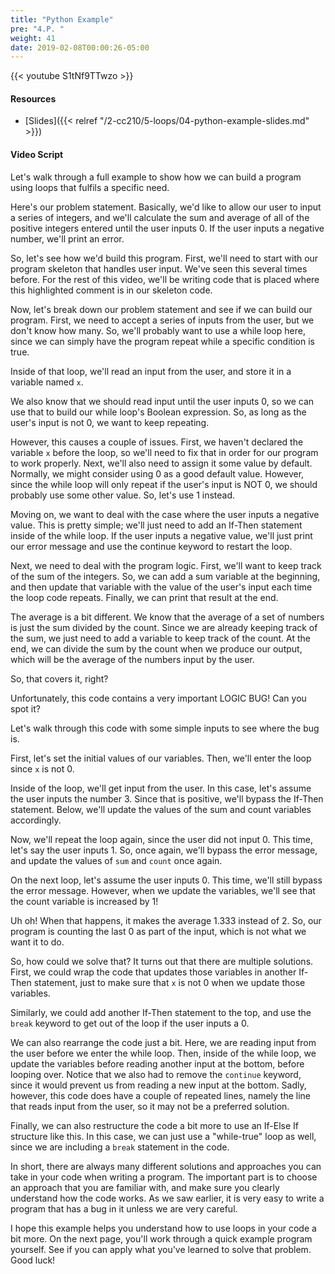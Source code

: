 ```yaml
---
title: "Python Example"
pre: "4.P. "
weight: 41
date: 2019-02-08T00:00:26-05:00
---
```


{{< youtube S1tNf9TTwzo >}}

#### Resources

* [Slides]({{< relref "/2-cc210/5-loops/04-python-example-slides.md" >}})

#### Video Script

Let's walk through a full example to show how we can build a program using loops that fulfils a specific need.

Here's our problem statement. Basically, we'd like to allow our user to input a series of integers, and we'll calculate the sum and average of all of the positive integers entered until the user inputs 0. If the user inputs a negative number, we'll print an error.

So, let's see how we'd build this program. First, we'll need to start with our program skeleton that handles user input. We've seen this several times before. For the rest of this video, we'll be writing code that is placed where this highlighted comment is in our skeleton code.

Now, let's break down our problem statement and see if we can build our program. First, we need to accept a series of inputs from the user, but we don't know how many. So, we'll probably want to use a while loop here, since we can simply have the program repeat while a specific condition is true.

Inside of that loop, we'll read an input from the user, and store it in a variable named `x`.

We also know that we should read input until the user inputs 0, so we can use that to build our while loop's Boolean expression. So, as long as the user's input is not 0, we want to keep repeating.

However, this causes a couple of issues. First, we haven't declared the variable `x` before the loop, so we'll need to fix that in order for our program to work properly. Next, we'll also need to assign it some value by default. Normally, we might consider using 0 as a good default value. However, since the while loop will only repeat if the user's input is NOT 0, we should probably use some other value. So, let's use 1 instead.

Moving on, we want to deal with the case where the user inputs a negative value. This is pretty simple; we'll just need to add an If-Then statement inside of the while loop. If the user inputs a negative value, we'll just print our error message and use the continue keyword to restart the loop.

Next, we need to deal with the program logic. First, we'll want to keep track of the sum of the integers. So, we can add a sum variable at the beginning, and then update that variable with the value of the user's input each time the loop code repeats. Finally, we can print that result at the end.

The average is a bit different. We know that the average of a set of numbers is just the sum divided by the count. Since we are already keeping track of the sum, we just need to add a variable to keep track of the count. At the end, we can divide the sum by the count when we produce our output, which will be the average of the numbers input by the user.

So, that covers it, right?

Unfortunately, this code contains a very important LOGIC BUG! Can you spot it?

Let's walk through this code with some simple inputs to see where the bug is.

First, let's set the initial values of our variables. Then, we'll enter the loop since `x` is not 0.

Inside of the loop, we'll get input from the user. In this case, let's assume the user inputs the number 3. Since that is positive, we'll bypass the If-Then statement. Below, we'll update the values of the sum and count variables accordingly.

Now, we'll repeat the loop again, since the user did not input 0. This time, let's say the user inputs 1. So, once again, we'll bypass the error message, and update the values of `sum` and `count` once again.

On the next loop, let's assume the user inputs 0. This time, we'll still bypass the error message. However, when we update the variables, we'll see that the count variable is increased by 1!

Uh oh! When that happens, it makes the average 1.333 instead of 2. So, our program is counting the last 0 as part of the input, which is not what we want it to do.

So, how could we solve that? It turns out that there are multiple solutions. First, we could wrap the code that updates those variables in another If-Then statement, just to make sure that `x` is not 0 when we update those variables.

Similarly, we could add another If-Then statement to the top, and use the `break` keyword to get out of the loop if the user inputs a 0.

We can also rearrange the code just a bit. Here, we are reading input from the user before we enter the while loop. Then, inside of the while loop, we update the variables before reading another input at the bottom, before looping over. Notice that we also had to remove the `continue` keyword, since it would prevent us from reading a new input at the bottom. Sadly, however, this code does have a couple of repeated lines, namely the line that reads input from the user, so it may not be a preferred solution.

Finally, we can also restructure the code a bit more to use an If-Else If structure like this. In this case, we can just use a "while-true" loop as well, since we are including a `break` statement in the code.

In short, there are always many different solutions and approaches you can take in your code when writing a program. The important part is to choose an approach that you are familiar with, and make sure you clearly understand how the code works. As we saw earlier, it is very easy to write a program that has a bug in it unless we are very careful.

I hope this example helps you understand how to use loops in your code a bit more. On the next page, you'll work through a quick example program yourself. See if you can apply what you've learned to solve that problem. Good luck!
